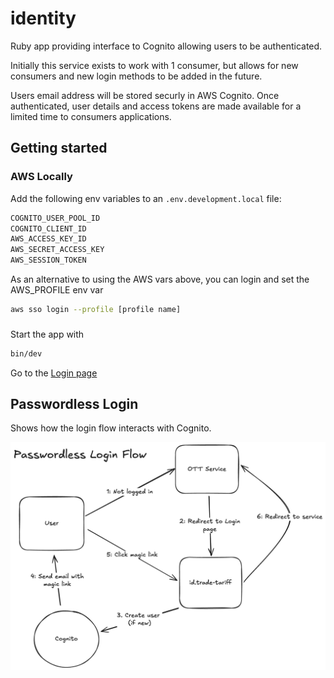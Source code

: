 # identity

Ruby app providing interface to Cognito allowing users to be authenticated.

Initially this service exists to work with 1 consumer,
but allows for new consumers and new login methods to be added in the future.

Users email address will be stored securly in AWS Cognito. Once authenticated,
user details and access tokens are made available for a limited time to
consumers applications.

## Getting started

### AWS Locally

Add the following env variables to an `.env.development.local` file:

``` sh
COGNITO_USER_POOL_ID
COGNITO_CLIENT_ID
AWS_ACCESS_KEY_ID
AWS_SECRET_ACCESS_KEY
AWS_SESSION_TOKEN
```

As an alternative to using the AWS vars above,
you can login and set the AWS_PROFILE env var

``` sh
aws sso login --profile [profile name]
```

###

Start the app with

``` sh
bin/dev
```

Go to the [Login page](http://localhost:3005/9ddb7142-0588-45e5-8add-eecdcf7a62d1)

## Passwordless Login

Shows how the login flow interacts with Cognito.

![Diagram](docs/passwordless_login_flow.png)
